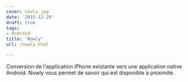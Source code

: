 ```yaml
---
cover: nowly.jpg
date: '2015-12-29'
draft: true
tags:
- Android
title: 'Nowly'
url: /nowly.html

---
```


Conversion de l'application iPhone existante vers une application native Android. Nowly vous permet
de savoir qui est disponible à proximité.
<!--more-->